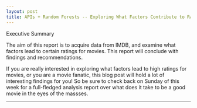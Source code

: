 ```yaml
---
layout: post
title: APIs + Random Forests -- Exploring What Factors Contribute to Ratings
---
```


Executive Summary

The aim of this report is to acquire data from IMDB, and examine what factors lead to certain ratings for movies. This report will conclude with findings and recommendations.

If you are really interested in exploring what factors lead to high ratings for movies, or you are a movie fanatic, this blog post will hold a lot of interesting findings for you! So be sure to check back on Sunday of this week for a full-fledged analysis report over what does it take to be a good movie in the eyes of the massses.  
_________________________________________________________

